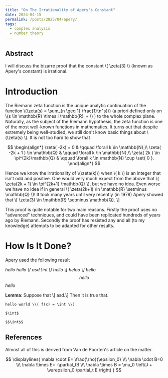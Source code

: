 ```yaml
---
title: "On The Irrationality of Apery's Constant"
date: 2024-04-15
permalink: /posts/2025/04/apery/
tags:
  - complex analysis
  - number theory
---
```


Abstract
-----
I will discuss the bizarre proof that the constant \\( \zeta(3) \\) (known as Apery's constant) is irrational.

Introduction
=====
The Riemann zeta function is the unique analytic continuation of the function \\(\zeta(s) = \sum_\{n \geq 1\} \frac{1}{n^s}\\) (a priori defined only on \\(s \in \mathbb{R} \times i \mathbb{R}_+ \\) ) to the whole complex plane. Naturally, as the subject of the Riemann hypothesis, the zeta function is one of the most well-known functions in mathematics. It turns out that despite extremely being well-studied, we still don't know basic things about \\(\zeta(s) \\). It is not too hard to show that

$$
\begin{align*} 
\zeta( -2k) = 0 & \qquad \forall k \in \mathbb{N},\\
\zeta( -2k + 1 ) \in \mathbb{Q} & \qquad \forall k \in \mathbb{N},\\
\zeta( 2k ) \in \pi^{2k}\mathbb{Q} & \qquad \forall k \in \mathbb{N} \cup \set{ 0 }.
\end{align*}
$$

Hence we know the irrationality of \\(\zeta(k)\\) when \\( k \\) is an integer that isn't odd and positive. One would very much expect from the above that \\( \zeta(2k + 1) \in \pi^{2k+1} \mathbb{Q} \\), but we have no idea. Even worse we have no idea if in general \\( \zeta(2k+1) \in \mathbb{R} \setminus \mathbb{Q} \\)! It took many years until very recently (in 1978) Apery showed that \\[ \zeta(3) \in \mathbb{R} \setminus \mathbb{Q}. \\]

This proof is quite notable for two main reasons. Firstly the proof uses no "advanced" techniques, and could have been replicated hundreds of years ago by Riemann. Secondly the proof has resisted any and all (to my knowledge) attempts to be adapted for other results.

How Is It Done?
=====

Apery used the following result

<i> hello hello \\( asd \int \\) hello \\[ heloo \\] hello $$ hello $$ hello </i>

<b>Lemma</b>: Suppose that \\[ asd.\\] Then it is true that. 

```
hello world \\( f(x) = \int \\)

$\int$

$$\int$$
```



References
-----
Almost all of this is derived from Van de Poorten's article on the matter. 

$$
\displaylines{
\nabla \cdot E= \frac{\rho}{\epsilon_0} \\\
\nabla \cdot B=0 \\\
\nabla \times E= -\partial_tB \\\
\nabla \times B  = \mu_0 \left(J + \varepsilon_0 \partial_t E \right)
}
$$

